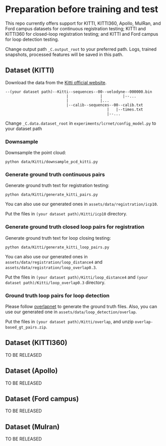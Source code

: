 # Preparation before training and test

This repo currently offers support for KITTI, KITTI360, Apollo, MulRan, and Ford campus datasets for continuous registration testing; KITTI and KITTI360 for closed-loop registration testing; and KITTI and Ford campus for loop detection testing.

Change output path `_C.output_root` to your preferred path. Logs, trained snapshots, processed features will be saved in this path.

## Dataset (KITTI)

Download the data from the [Kitti official website](http://www.cvlibs.net/datasets/kitti/eval_odometry.php).

```text
--(your dataset path)--Kitti--sequences--00--velodyne--000000.bin
                           |              |         |--...
                           |              |...
                           |--calib--sequences--00--calib.txt
                                             |   |--times.txt
                                             |--...
```

Change `_C.data.dataset_root` in `experiments/lcrnet/config_model.py` to your dataset path

### Downsample

Downsample the point cloud:

```
python data/Kitti/downsample_pcd_kitti.py
```

### Generate ground truth continuous pairs

Generate ground truth text for registration testing:

```
python data/Kitti/generate_kitti_pairs.py
```

You can also use our generated ones in  `assets/data/registration/icp10`.

Put the files in `(your dataset path)/Kitti/icp10` directory.

### Generate ground truth closed loop pairs for registration

Generate ground truth text for loop closing  testing:

```
python data/Kitti/generate_kitti_loop_pairs.py
```

You can also use our generated ones in  `assets/data/registration/loop_distance4` and  `assets/data/registration/loop_overlap0.3`.

Put the files in `(your dataset path)/Kitti/loop_distance4` and `(your dataset path)/Kitti/loop_overlap0.3` directory.

### Ground truth loop pairs for loop detection

Please follow [overlapnet](https://github.com/PRBonn/OverlapNet/) to generate the ground truth files. Also, you can use our generated one in  `assets/data/loop_detection/overlap`.

Put the files in `(your dataset path)/Kitti/overlap`, and unzip `overlap-based_gt_pairs.zip`.



## Dataset (KITTI360)

TO BE RELEASED



## Dataset (Apollo)

TO BE RELEASED



## Dataset (Ford campus)

TO BE RELEASED



## Dataset (Mulran)

TO BE RELEASED

